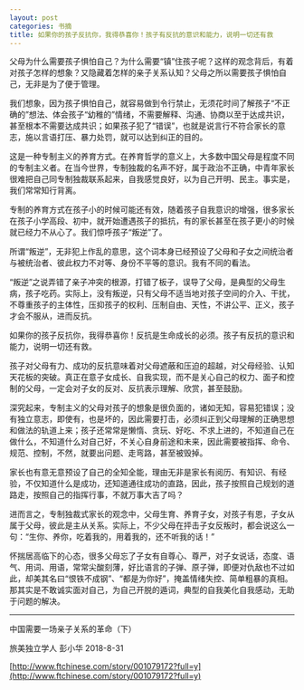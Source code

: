 ```yaml
---
layout: post
categories: 书摘
title: 如果你的孩子反抗你，我得恭喜你！孩子有反抗的意识和能力，说明一切还有救
---
```


父母为什么需要孩子惧怕自己？为什么需要“镇”住孩子呢？这样的观念背后，有着对孩子怎样的想象？又隐藏着怎样的亲子关系认知？父母之所以需要孩子惧怕自己，无非是为了便于管理。

我们想象，因为孩子惧怕自己，就容易做到令行禁止，无须花时间了解孩子“不正确的”想法、体会孩子“幼稚的”情绪，不需要解释、沟通、协商以至于达成共识，甚至根本不需要达成共识；如果孩子犯了“错误”，也就是说言行不符合家长的意志，施以言语打压、暴力处罚，就可以达到纠正的目的。

这是一种专制主义的养育方式。在养育哲学的意义上，大多数中国父母是程度不同的专制主义者。在当今世界，专制独裁的名声不好，属于政治不正确，中青年家长很难把自己同专制独裁联系起来，自我感觉良好，以为自己开明、民主。事实是，我们常常知行背离。

专制的养育方式在孩子小的时候可能还有效，随着孩子自我意识的增强，很多家长在孩子小学高段、初中，就开始遭遇孩子的抵抗，有的家长甚至在孩子更小的时候就已经力不从心了。我们惊呼孩子“叛逆”了。

所谓“叛逆”，无非犯上作乱的意思，这个词本身已经预设了父母和子女之间统治者与被统治者、彼此权力不对等、身份不平等的意识。我有不同的看法。

“叛逆”之说弄错了亲子冲突的根源，打错了板子，误导了父母，是典型的父母生病，孩子吃药。实际上，没有叛逆，只有父母不适当地对孩子空间的介入、干扰，不尊重孩子的主体性，压抑孩子的权利、压制自由、天性，不讲公平、正义，孩子才会不服从，进而反抗。

如果你的孩子反抗你，我得恭喜你！反抗是生命成长的必须。孩子有反抗的意识和能力，说明一切还有救。

孩子对父母有力、成功的反抗意味着对父母遮蔽和压迫的超越，对父母经验、认知天花板的突破。真正在意子女成长、自我实现，而不是关心自己的权力、面子和控制的父母，一定会对子女的反对、反抗表示理解、欣赏，甚至鼓励。

深究起来，专制主义的父母对孩子的想象是很负面的，诸如无知，容易犯错误；没有独立意志，即使有，也是坏的，因此需要打击，必须纠正到父母理解的正确思想和做法的轨道上来；孩子还常常是懒惰、贪玩、好吃、不求上进的，不知道自己在做什么，不知道什么对自己好，不关心自身前途和未来，因此需要被指挥、命令、规范、控制，不然，就要出问题、走弯路，甚至被毁掉。

家长也有意无意预设了自己的全知全能，理由无非是家长有阅历、有知识、有经验，不仅知道什么是成功，还知道通往成功的直路，因此，孩子按照自己规划的道路走，按照自己的指挥行事，不就万事大吉了吗？

进而言之，专制独裁式家长的观念中，父母生育、养育子女，对孩子有恩，子女从属于父母，彼此是主从关系。实际上，不少父母在抨击子女反叛时，都会说这么一句：“生你、养你，吃着我的，用着我的，还不听我的话！”

怀揣居高临下的心态，很多父母忘了子女有自尊心、尊严，对子女说话，态度、语气、用词、用语，常常尖酸刻薄，好比语言的子弹、原子弹，即便对仇敌也不过如此，却美其名曰“恨铁不成钢”、“都是为你好”，掩盖情绪失控、简单粗暴的真相。那其实是不敢诚实面对自己，为自己开脱的遁词，典型的自我美化自我感动，无助于问题的解决。

---

中国需要一场亲子关系的革命（下）

旅美独立学人 彭小华 2018-8-31

[http://www.ftchinese.com/story/001079172?full=y](http://www.ftchinese.com/story/001079172?full=y)